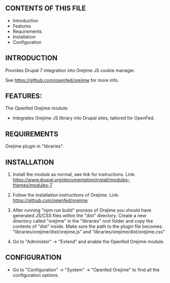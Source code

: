 CONTENTS OF THIS FILE
---------------------

 * Introduction
 * Features
 * Requirements
 * Installation
 * Configuration
 

INTRODUCTION
------------

Provides Drupal 7 integration into Orejime JS cookie manager.

See https://github.com/openfed/orejime for more info.


FEATURES:
---------

The Openfed Orejime module:

* Integrates Orejime JS library into Drupal sites, tailored for OpenFed.


REQUIREMENTS
------------

Orejime plugin in "libraries".


INSTALLATION
------------

1. Install the module as normal, see link for instructions.
   Link: https://www.drupal.org/documentation/install/modules-themes/modules-7

2. Follow the installation instructions of Orejime.
   Link: https://github.com/openfed/orejime
   
3. After running "npm run build" process of Orejime you should have generated JS/CSS files within the "dist" directory.
   Create a new directory called "orejime" in the "libraries" root folder and copy the contents of "dist" inside.
   Make sure the path to the plugin file becomes:
   "libraries/orejime/dist/orejime.js" and "libraries/orejime/dist/orejime.css"

4. Go to "Administer" -> "Extend" and enable the Openfed Orejime module.


CONFIGURATION
-------------

 * Go to "Configuration" -> "System" -> "Openfed Orejime" to find all the configuration
   options.

